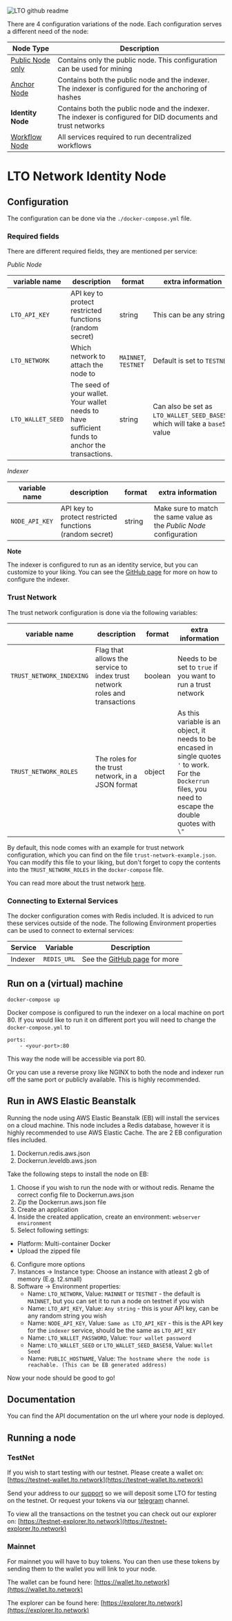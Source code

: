 ![LTO github readme](https://user-images.githubusercontent.com/100821/196711741-96cd4ba5-932a-4e95-b420-42d4d61c21fd.png)

There are 4 configuration variations of the node. Each configuration serves a different need of the node:

| Node Type          | Description                                                                                                   |
| ------------------ | ------------------------------------------------------------------------------------------------------------- |
| [Public Node only] | Contains only the public node. This configuration can be used for mining                                      |
| [Anchor Node]      | Contains both the public node and the indexer. The indexer is configured for the anchoring of hashes          |
| **Identity Node**  | Contains both the public node and the indexer. The indexer is configured for DID documents and trust networks |
| [Workflow Node]    | All services required to run decentralized workflows

[public node only]: https://github.com/ltonetwork/lto-public-node
[anchor node]: https://github.com/ltonetwork/lto-anchor-node
[Workflow Node]: https://github.com/ltonetwork/lto-workflow-node

# LTO Network Identity Node

## Configuration

The configuration can be done via the `./docker-compose.yml` file.

### Required fields

There are different required fields, they are mentioned per service:

_Public Node_

| variable name     | description                                                                                     | format               | extra information                                                             |
| ----------------- | ----------------------------------------------------------------------------------------------- | -------------------- | ----------------------------------------------------------------------------- |
| `LTO_API_KEY`     | API key to protect restricted functions (random secret)                                         | string               | This can be any string                                                        |
| `LTO_NETWORK`     | Which network to attach the node to                                                             | `MAINNET`, `TESTNET` | Default is set to `TESTNET`                                                   |
| `LTO_WALLET_SEED` | The seed of your wallet. Your wallet needs to have sufficient funds to anchor the transactions. | string               | Can also be set as `LTO_WALLET_SEED_BASE58`, which will take a `base58` value |

_Indexer_

| variable name  | description                                             | format | extra information                                                    |
| -------------- | ------------------------------------------------------- | ------ | -------------------------------------------------------------------- |
| `NODE_API_KEY` | API key to protect restricted functions (random secret) | string | Make sure to match the same value as the _Public Node_ configuration |

**Note**

The indexer is configured to run as an identity service, but you can customize to your liking. You can see the [GitHub page](https://github.com/ltonetwork/indexer#configuration) for more on how to configure the indexer.

### Trust Network

The trust network configuration is done via the following variables:

| variable name            | description                                                                | format  | extra information                                                                                                                                             |
| ------------------------ | -------------------------------------------------------------------------- | ------- | ------------------------------------------------------------------------------------------------------------------------------------------------------------- |
| `TRUST_NETWORK_INDEXING` | Flag that allows the service to index trust network roles and transactions | boolean | Needs to be set to `true` if you want to run a trust network                                                                                                  |
| `TRUST_NETWORK_ROLES`    | The roles for the trust network, in a JSON format                          | object  | As this variable is an object, it needs to be encased in single quotes `'` to work. For the `Dockerrun` files, you need to escape the double quotes with `\"` |

By default, this node comes with an example for trust network configuration, which you can find on the file `trust-network-example.json`. You can modify this file to your liking, but don't forget to copy the contents into the `TRUST_NETWORK_ROLES` in the `docker-compose` file.

You can read more about the trust network [here](https://docs.ltonetwork.com/v/edge/node/identity-node/configuration-1/configuration).

### Connecting to External Services

The docker configuration comes with Redis included. It is adviced to run these services outside of the node. The following Environment properties can be used to connect to external services:

| Service                 | Variable                     | Description                                                                         |
| ----------------------- | ---------------------------- | ----------------------------------------------------------------------------------- |
| Indexer                 | `REDIS_URL`                  | See the [GitHub page](https://github.com/ltonetwork/indexer#configuration) for more |

## Run on a (virtual) machine

```
docker-compose up
```

Docker compose is configured to run the indexer on a local machine on port 80. If you would like to run it on different
port you will need to change the `docker-compose.yml` to

```
ports:
    - <your-port>:80
```

This way the node will be accessible via port 80.

Or you can use a reverse proxy like NGINX to both the node and indexer run off the same port or publicly available. This is highly recommended.

## Run in AWS Elastic Beanstalk

Running the node using AWS Elastic Beanstalk (EB) will install the services on a cloud machine. This node includes a
Redis database, however it is highly recommended to use AWS Elastic Cache. The are 2 EB configuration files included.

1. Dockerrun.redis.aws.json
2. Dockerrun.leveldb.aws.json

Take the following steps to install the node on EB:

1. Choose if you wish to run the node with or without redis. Rename the correct config file to Dockerrun.aws.json
2. Zip the Dockerrun.aws.json file
3. Create an application
4. Inside the created application, create an environment: `webserver environment`
5. Select following settings:

- Platform: Multi-container Docker
- Upload the zipped file

6. Configure more options
7. Instances -> Instance type: Choose an instance with atleast 2 gb of memory (E.g. t2.small)
8. Software -> Environment properties:
   - Name: `LTO_NETWORK`, Value: `MAINNET` or `TESTNET` - the default is `MAINNET`, but you can set it to run a node on testnet if you wish
   - Name: `LTO_API_KEY`, Value: `Any string` - this is your API key, can be any random string you wish
   - Name: `NODE_API_KEY`, Value: `Same as LTO_API_KEY` - this is the API key for the `indexer` service, should be the same as `LTO_API_KEY`
   - Name: `LTO_WALLET_PASSWORD`, Value: `Your wallet password`
   - Name: `LTO_WALLET_SEED` or `LTO_WALLET_SEED_BASE58`, Value: `Wallet Seed`
   - Name: `PUBLIC_HOSTNAME`, Value: `The hostname where the node is reachable. (This can be EB generated address)`

Now your node should be good to go!

## Documentation

You can find the API documentation on the url where your node is deployed.

## Running a node

### TestNet

If you wish to start testing with our testnet. Please create a wallet on: [https://testnet-wallet.lto.network](https://testnet-wallet.lto.network)

Send your address to our [support](mailto:support@ltonetwork.io) so we will deposit some LTO for testing on the testnet. Or request your tokens via our [telegram](https://t.me/joinchat/AJWQTUDKtDlsuGHVFb40eQ) channel.

To view all the transactions on the testnet you can check out our explorer on: [https://testnet-explorer.lto.network](https://testnet-explorer.lto.network)

### Mainnet

For mainnet you will have to buy tokens. You can then use these tokens by sending them to the wallet you will link to your node.

The wallet can be found here: [https://wallet.lto.network](https://wallet.lto.network)

The explorer can be found here: [https://explorer.lto.network](https://explorer.lto.network)
